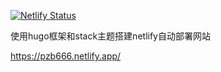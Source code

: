 [![Netlify Status](https://api.netlify.com/api/v1/badges/2c7f274e-5068-46c8-9bca-e8f6b726278e/deploy-status)](https://app.netlify.com/sites/pzb/deploys)

使用hugo框架和stack主题搭建netlify自动部署网站



<https://pzb666.netlify.app/>
